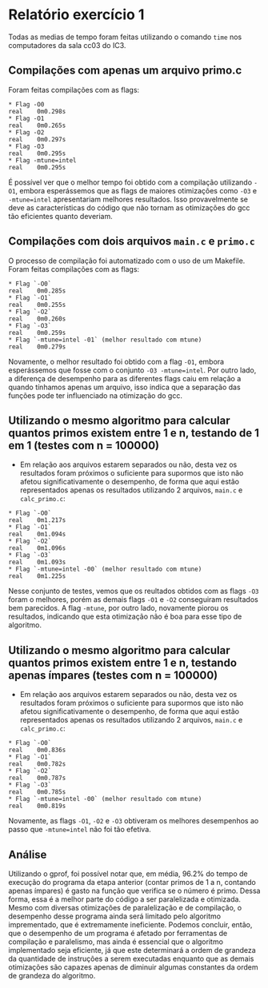 # Relatório exercício 1
Todas as medias de tempo foram feitas utilizando o comando `time` nos computadores da sala cc03 do IC3.
## Compilações com apenas um arquivo primo.c
Foram feitas compilações com as flags:
```
* Flag -O0
real	0m0.298s
* Flag -O1
real	0m0.265s
* Flag -O2
real	0m0.297s
* Flag -O3
real	0m0.295s
* Flag -mtune=intel
real	0m0.295s
```
É possível ver que o melhor tempo foi obtido com a compilação utilizando `-O1`, embora esperássemos que as flags de maiores otimizações como `-O3` e `-mtune=intel` apresentariam melhores resultados. Isso provavelmente se deve as características do código que não tornam as otimizações do gcc tão eficientes quanto deveriam. 

## Compilações com dois arquivos `main.c` e `primo.c`
O processo de compilação foi automatizado com o uso de um Makefile. Foram feitas compilações com as flags:
```
* Flag `-O0`
real	0m0.285s
* Flag `-O1`
real	0m0.255s
* Flag `-O2`
real	0m0.260s
* Flag `-O3`
real	0m0.259s
* Flag `-mtune=intel -01` (melhor resultado com mtune)
real	0m0.279s
```
Novamente, o melhor resultado foi obtido com a flag `-O1`, embora esperássemos que fosse com o conjunto `-O3 -mtune=intel`. Por outro lado, a diferença de desempenho para as diferentes flags caiu em relação a quando tínhamos apenas um arquivo, isso indica que a separação das funções pode ter influenciado na otimização do gcc.

## Utilizando o mesmo algoritmo para calcular quantos primos existem entre 1 e n, testando de 1 em 1 (testes com n = 100000)
- Em relação aos arquivos estarem separados ou não, desta vez os resultados foram próximos o suficiente para supormos que isto não afetou significativamente o desempenho, de forma que aqui estão representados apenas os resultados utilizando 2 arquivos, `main.c` e `calc_primo.c`:
```
* Flag `-O0`
real	0m1.217s
* Flag `-O1`
real	0m1.094s
* Flag `-O2`
real	0m1.096s
* Flag `-O3`
real	0m1.093s
* Flag `-mtune=intel -00` (melhor resultado com mtune)
real	0m1.225s
```
Nesse conjunto de testes, vemos que os reultados obtidos com as flags `-O3` foram o melhores, porém as demais flags `-O1` e `-O2` conseguiram resultados bem parecidos. A flag `-mtune`, por outro lado, novamente piorou os resultados, indicando que esta otimização não é boa para esse tipo de algoritmo. 

## Utilizando o mesmo algoritmo para calcular quantos primos existem entre 1 e n, testando apenas ímpares (testes com n = 100000)
- Em relação aos arquivos estarem separados ou não, desta vez os resultados foram próximos o suficiente para supormos que isto não afetou significativamente o desempenho, de forma que aqui estão representados apenas os resultados utilizando 2 arquivos, `main.c` e `calc_primo.c`:
```
* Flag `-O0`
real	0m0.836s
* Flag `-O1`
real	0m0.782s
* Flag `-O2`
real	0m0.787s
* Flag `-O3`
real	0m0.785s
* Flag `-mtune=intel -00` (melhor resultado com mtune)
real	0m0.819s
```
Novamente, as flags `-O1`, `-O2` e `-O3` obtiveram os melhores desempenhos ao passo que `-mtune=intel` não foi tão efetiva.

## Análise
Utilizando o gprof, foi possível notar que, em média, 96.2% do tempo de execução do programa da etapa anterior (contar primos de 1 a n, contando apenas ímpares) é gasto na função que verifica se o número é primo. Dessa forma, essa é a melhor parte do código a ser paralelizada e otimizada. Mesmo com diversas otimizações de paralelização e de compilação, o desempenho desse programa ainda será limitado pelo algoritmo imprementado, que é extremamente ineficiente. 
Podemos concluir, então, que o desempenho de um programa é afetado por ferramentas de compilação e paralelismo, mas ainda é essencial que o algoritmo implementado seja eficiente, já que este determinará a ordem de grandeza da quantidade de instruções a serem executadas enquanto que as demais otimizações são capazes apenas de diminuir algumas constantes da ordem de grandeza do algoritmo.
